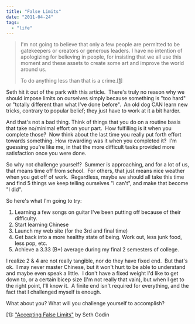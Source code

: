 ```yaml
---
title: "False Limits"
date: "2011-04-24"
tags:
  - "life"
---
```


> I'm not going to believe that only a few people are permitted to be gatekeepers or creators or generous leaders. I have no intention of apologizing for believing in people, for insisting that we all use this moment and these assets to create some art and improve the world around us.
> 
> To do anything less than that is a crime.\[[1](#f1)\]

Seth hit it out of the park with this article.  There's truly no reason why we should impose limits on ourselves simply because something is "too hard" or "totally different than what I've done before".  An old dog CAN learn new tricks, contrary to popular belief; they just have to work at it a bit harder.

And that's not a bad thing. Think of things that you do on a routine basis that take no/minimal effort on your part.  How fulfilling is it when you complete those?  Now think about the last time you really put forth effort towards something. How rewarding was it when you completed it?  I'm guessing you're like me, in that the more difficult tasks provided more satisfaction once you were done.

So why not challenge yourself?  Summer is approaching, and for a lot of us, that means time off from school.  For others, that just means nice weather when you get off of work.  Regardless, maybe we should all take this time and find 5 things we keep telling ourselves "I can't", and make that become "I did".

So here's what I'm going to try:

1. Learning a few songs on guitar I've been putting off because of their difficulty.
2. Start learning Chinese
3. Launch my web site (for the 3rd and final time)
4. Get back into a more healthy state of being. Work out, less junk food, less pop, etc.
5. Achieve a 3.33 (B+) average during my final 2 semesters of college.

I realize 2 & 4 are not really tangible, nor do they have fixed end.  But that's ok.  I may never master Chinese, but it won't hurt to be able to understand and maybe even speak a little.  I don't have a fixed weight I'd like to get down to, or a certain bicep size (I'm not really that vain), but when I get to the right point, I'll know it.  A finite end isn't required for everything, and the fact that I challenged myself is enough.

What about you? What will you challenge yourself to accomplish?

\[1\]: ["Accepting False Limits"](http://sethgodin.typepad.com/seths_blog/2011/03/accepting-false-limits.html) by Seth Godin
